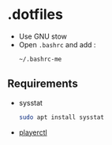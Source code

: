 # .dotfiles

* Use GNU stow
* Open `.bashrc` and add :
  ```bash
  ~/.bashrc-me
  ```

## Requirements

* sysstat
  ```bash
  sudo apt install sysstat
  ```
* [playerctl](https://github.com/acrisci/playerctl/releases)
